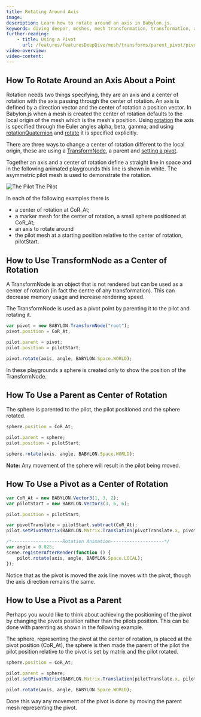 ```yaml
---
title: Rotating Around Axis
image:
description: Learn how to rotate around an axis in Babylon.js.
keywords: diving deeper, meshes, mesh transformation, transformation, axis rotation
further-reading:
    - title: Using a Pivot
      url: /features/featuresDeepDive/mesh/transforms/parent_pivot/pivots
video-overview:
video-content:
---
```


## How To Rotate Around an Axis About a Point

Rotation needs two things specifying, they are an axis and a center of rotation with the axis passing through the center of rotation. An axis is defined by a direction vector and the center of rotation a position vector. In Babylon.js when a mesh is created the center of rotation defaults to the local origin of the mesh which is the mesh's position. Using [rotation](/features/featuresDeepDive/mesh/transforms#rotation) the axis is specified through the Euler angles alpha, beta, gamma, and using [rotationQuaternion](/features/featuresDeepDive/mesh/transforms) and [rotate](/features/featuresDeepDive/mesh/transforms#rotate) it is specified explicitly.

There are three ways to change a center of rotation different to the local origin, these are using a [TransformNode](/features/featuresDeepDive/mesh/transforms/parent_pivot/transform_node), a parent and [setting a pivot](/features/featuresDeepDive/mesh/transforms/parent_pivot/pivots).

Together an axis and a center of rotation define a straight line in space and in the following animated playgrounds this line is shown in white. The asymmetric pilot mesh is used to demonstrate the rotation.

![The Pilot](/img/how_to/Mesh/pilot.jpg)
The Pilot

In each of the following examples there is

-   a center of rotation at CoR_At;
-   a marker mesh for the center of rotation, a small sphere positioned at CoR_At;
-   an axis to rotate around
-   the pilot mesh at a starting position relative to the center of rotation, pilotStart.

## How to Use TransformNode as a Center of Rotation

A TransformNode is an object that is not rendered but can be used as a center of rotation (in fact the centre of any transformation). This can decrease memory usage and increase rendering speed.

The TransformNode is used as a pivot point by parenting it to the pilot and rotating it.

```javascript
var pivot = new BABYLON.TransformNode("root");
pivot.position = CoR_At;

pilot.parent = pivot;
pilot.position = pilotStart;

pivot.rotate(axis, angle, BABYLON.Space.WORLD);
```

In these playgrounds a sphere is created only to show the position of the TransformNode.

<Playground id="#1JLGFP#36" title="Rotating TransformNode" description="Simple example of a Rotating TransformNode."/>
<Playground id="#C12LH3#3" title="Rotating Mesh Moving TransformNode along Axis" description="Simple example of a rotating mesh moving TransformNode along axis."/>
<Playground id="#C12LH3#4" title="Rotating Mesh Moving TransformNode" description="Simple example of a rotating mesh moving TransformNode."/>

## How To Use a Parent as Center of Rotation

The sphere is parented to the pilot, the pilot positioned and the sphere rotated.

```javascript
sphere.position = CoR_At;

pilot.parent = sphere;
pilot.position = pilotStart;

sphere.rotate(axis, angle, BABYLON.Space.WORLD);
```

**Note:** Any movement of the sphere will result in the pilot being moved.

<Playground id="#1JLGFP#31" title="Rotating Parent" description="Simple example of a rotating parent."/>

## How To Use a Pivot as a Center of Rotation

```javascript
var CoR_At = new BABYLON.Vector3(1, 3, 2);
var pilotStart = new BABYLON.Vector3(3, 6, 6);

pilot.position = pilotStart;

var pivotTranslate = pilotStart.subtract(CoR_At);
pilot.setPivotMatrix(BABYLON.Matrix.Translation(pivotTranslate.x, pivotTranslate.y, pivotTranslate.z));
```

```javascript
/*-------------------Rotation Animation--------------------*/
var angle = 0.025;
scene.registerAfterRender(function () {
    pilot.rotate(axis, angle, BABYLON.Space.LOCAL);
});
```

<Playground id="#C12LH3#7" title="Rotating Mesh with Pivot" description="Simple example of a rotating mesh with pivot."/>
<Playground id="#C12LH3#8" title="Rotating Mesh Moving Pivot along Axis" description="Simple example of a rotating mesh moving pivot along axis."/>

Notice that as the pivot is moved the axis line moves with the pivot, though the axis direction remains the same.  
<Playground id="#C12LH3#9" title="Rotating Mesh Moving Pivot" description="Simple example of a rotating mesh moving pivot."/>

## How to Use a Pivot as a Parent

Perhaps you would like to think about achieving the positioning of the pivot by changing the pivots position rather than the pilots position. This can be done with parenting as shown in the following example.

The sphere, representing the pivot at the center of rotation, is placed at the pivot position (CoR_At), the sphere is then made the parent of the pilot the pilot position relative to the pivot is set by matrix and the pilot rotated.

```javascript
sphere.position = CoR_At;

pilot.parent = sphere;
pilot.setPivotMatrix(BABYLON.Matrix.Translation(pilotTranslate.x, pilotTranslate.y, pilotTranslate.z));

pilot.rotate(axis, angle, BABYLON.Space.WORLD);
```

<Playground id="#1JLGFP#77" title="Rotating Mesh as Pivot's Child" description="Simple example of a rotating mesh as pivot's child."/>

Done this way any movement of the pivot is done by moving the parent mesh representing the pivot.  
<Playground id="#1JLGFP#78" title="Rotating Mesh Moving Pivot's Parent along Axis" description="Simple example of a rotating mesh moving pivot's parent along axis."/>
<Playground id="#1JLGFP#80" title="Rotating Mesh Moving Pivot's Parent" description="Simple example of a rotating mesh moving pivot's parent."/>

